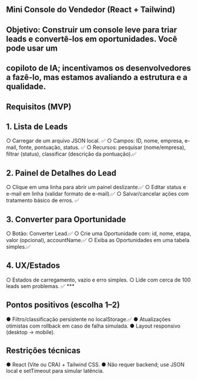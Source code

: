 ## Mini Console do Vendedor (React + Tailwind)

## Objetivo: Construir um console leve para triar leads e convertê-los em oportunidades. Você pode usar um

## copiloto de IA; incentivamos os desenvolvedores a fazê-lo, mas estamos avaliando a estrutura e a qualidade.

## Requisitos (MVP)

## 1. Lista de Leads

○ Carregar de um arquivo JSON local. ✅
○ Campos: ID, nome, empresa, e-mail, fonte, pontuação, status. ✅
○ Recursos: pesquisar (nome/empresa), filtrar (status), classificar (descrição da pontuação).✅

## 2. Painel de Detalhes do Lead

○ Clique em uma linha para abrir um painel deslizante.✅
○ Editar status e e-mail em linha (validar formato de e-mail).✅
○ Salvar/cancelar ações com tratamento básico de erros. ✅

## 3. Converter para Oportunidade

○ Botão: Converter Lead.✅
○ Crie uma Oportunidade com: id, nome, etapa, valor (opcional), accountName.✅
○ Exiba as Oportunidades em uma tabela simples.✅

## 4. UX/Estados

○ Estados de carregamento, vazio e erro simples.
○ Lide com cerca de 100 leads sem problemas. ✅ \*\*\*

## Pontos positivos (escolha 1–2)

● Filtro/classificação persistente no localStorage.✅
● Atualizações otimistas com rollback em caso de falha simulada.
● Layout responsivo (desktop → mobile).

## Restrições técnicas

● React (Vite ou CRA) + Tailwind CSS.
● Não requer backend; use JSON local e setTimeout para simular latência.
